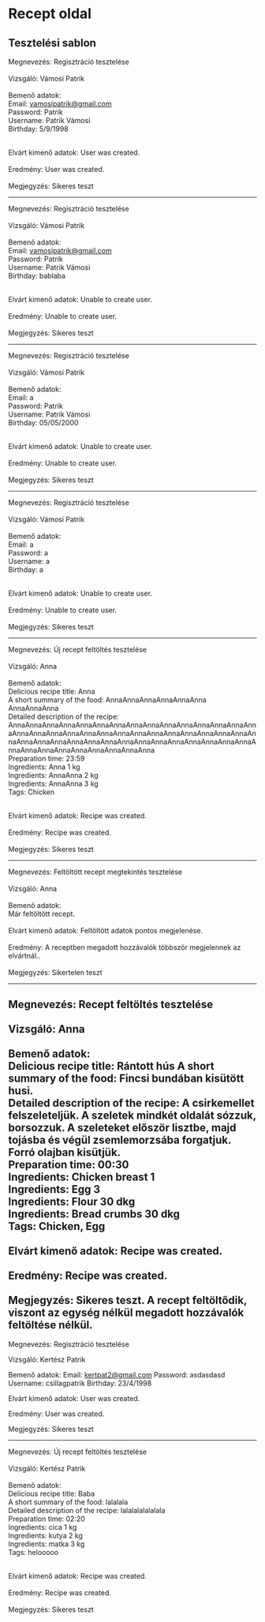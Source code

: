 # Recept oldal

Tesztelési sablon
---
Megnevezés: Regisztráció tesztelése </br>
 </br>
Vizsgáló: Vámosi Patrik</br>
 </br>
Bemenő adatok: </br>
Email: vamosipatrik@gmail.com </br>
                Password: Patrik  </br>
                Username: Patrik Vámosi  </br>
                Birthday: 5/9/1998  </br>

 </br>
Elvárt kimenő adatok: User was created. </br>
 </br>
Eredmény:  User was created.</br>
 </br>
Megjegyzés:  Sikeres teszt </br>

---

Megnevezés: Regisztráció tesztelése </br>
 </br>
Vizsgáló: Vámosi Patrik</br>
 </br>
Bemenő adatok: </br>
Email: vamosipatrik@gmail.com </br>
                Password: Patrik  </br>
                Username: Patrik Vámosi  </br>
                Birthday: bablaba  </br>

 </br>
Elvárt kimenő adatok: Unable to create user. </br>
 </br>
Eredmény:  Unable to create user.</br>
 </br>
Megjegyzés:  Sikeres teszt </br>

---

Megnevezés: Regisztráció tesztelése </br>
 </br>
Vizsgáló: Vámosi Patrik</br>
 </br>
Bemenő adatok:</br>
Email: a </br>
                Password: Patrik  </br>
                Username: Patrik Vámosi  </br>
                Birthday: 05/05/2000  </br>

 </br>
Elvárt kimenő adatok: Unable to create user. </br>
 </br>
Eredmény:  Unable to create user.</br>
 </br>
Megjegyzés:  Sikeres teszt </br>


---

Megnevezés: Regisztráció tesztelése </br>
 </br>
Vizsgáló: Vámosi Patrik</br>
 </br>
Bemenő adatok:</br>
Email: a </br>
                Password: a  </br>
                Username: a  </br>
                Birthday: a  </br>

 </br>
Elvárt kimenő adatok: Unable to create user. </br>
 </br>
Eredmény:  Unable to create user.</br>
 </br>
Megjegyzés:  Sikeres teszt </br>

---

Megnevezés: Új recept feltöltés tesztelése </br>
 </br>
Vizsgáló: Anna</br>
 </br>
Bemenő adatok: </br>
Delicious recipe title: Anna </br>
                A short summary of the food: AnnaAnnaAnnaAnnaAnnaAnna AnnaAnnaAnna  </br>
                Detailed description of the recipe: AnnaAnnaAnnaAnnaAnnaAnnaAnnaAnnaAnnaAnnaAnnaAnnaAnnaAnnaAnnaAnnaAnnaAnnaAnnaAnnaAnnaAnnaAnnaAnnaAnnaAnnaAnnaAnnaAnnaAnnaAnnaAnnaAnnaAnnaAnnaAnnaAnnaAnnaAnnaAnnaAnnaAnnaAnnaAnnaAnnaAnnaAnnaAnnaAnnaAnnaAnnaAnnaAnna</br>
                Preparation time: 23:59  </br>
                Ingredients: Anna 1 kg </br>
                Ingredients: AnnaAnna 2 kg </br>
                Ingredients: AnnaAnna 3 kg </br>
                Tags: Chicken </br>

 </br>
Elvárt kimenő adatok: Recipe was created. </br>
 </br>
Eredmény:   Recipe was created.</br>
 </br>
Megjegyzés:  Sikeres teszt </br>

---

Megnevezés: Feltöltött recept megtekintés tesztelése </br>
 </br>
Vizsgáló: Anna</br>
 </br>
Bemenő adatok: </br>
 Már feltöltött recept.</br>
 </br>
Elvárt kimenő adatok: Feltöltött adatok pontos megjelenése. </br>
 </br>
Eredmény: A receptben megadott hozzávalók többször megjelennek az elvártnál..</br>
 </br>
Megjegyzés:  Sikertelen teszt </br>

---

Megnevezés: Recept feltöltés tesztelése </br>
 </br>
Vizsgáló: Anna</br>
 </br>
Bemenő adatok: </br>
Delicious recipe title: Rántott hús
 A short summary of the food: Fincsi bundában kisütött husi.  </br>
                Detailed description of the recipe: A csirkemellet felszeleteljük.
A szeletek mindkét oldalát sózzuk, borsozzuk.
A szeleteket először lisztbe, majd tojásba és végül zsemlemorzsába forgatjuk.
Forró olajban kisütjük.</br>
                Preparation time: 00:30  </br>
                Ingredients: Chicken breast 1 </br>
                Ingredients: Egg 3 </br>
                Ingredients: Flour 30 dkg </br>
                Ingredients: Bread crumbs 30 dkg</br>
                Tags: Chicken, Egg</br>
 </br>
Elvárt kimenő adatok: Recipe was created. </br>
 </br>
Eredmény: Recipe was created.</br>
 </br>
Megjegyzés:  Sikeres teszt. A recept feltöltődik, viszont az egység nélkül megadott hozzávalók feltöltése nélkül.  </br>
---------------------------------------------
Megnevezés: Regisztráció tesztelése

Vizsgáló: Kertész Patrik

Bemenő adatok:
Email: kertpat2@gmail.com
Password: asdasdasd
Username: csillagpatrik
Birthday: 23/4/1998


Elvárt kimenő adatok: User was created.

Eredmény: User was created.

Megjegyzés: Sikeres teszt

-------------------------------------
Megnevezés: Új recept feltöltés tesztelése </br>
 </br>
Vizsgáló: Kertész Patrik</br>
 </br>
Bemenő adatok: </br>
Delicious recipe title: Baba </br>
                A short summary of the food: lalalala  </br>
                Detailed description of the recipe: lalalalalalalala</br>
                Preparation time: 02:20  </br>
                Ingredients: cica 1 kg </br>
                Ingredients: kutya 2 kg </br>
                Ingredients: matka 3 kg </br>
                Tags: helooooo </br>

 </br>
Elvárt kimenő adatok: Recipe was created. </br>
 </br>
Eredmény:   Recipe was created.</br>
 </br>
Megjegyzés:  Sikeres teszt </br>
